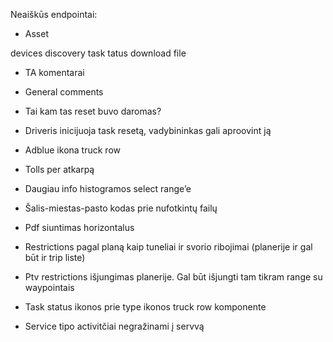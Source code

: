 Neaiškūs endpointai:

- Asset

devices discovery
task tatus
download file

  
  

- TA komentarai
    
    

  
  
  

- General comments
    

- Tai kam tas reset buvo daromas?
    

- Driveris inicijuoja task resetą, vadybininkas gali aproovint ją
    

- Adblue ikona truck row
    
- Tolls per atkarpą
    
- Daugiau info histogramos select range’e
    
- Šalis-miestas-pasto kodas prie nufotkintų failų
    
- Pdf siuntimas horizontalus
    
- Restrictions pagal planą kaip tuneliai ir svorio ribojimai (planerije ir gal būt ir trip liste)
    
- Ptv restrictions išjungimas planerije. Gal būt išjungti tam tikram range su waypointais
    
- Task status ikonos prie type ikonos truck row komponente
    
- Service tipo activitčiai negražinami į servvą
    

